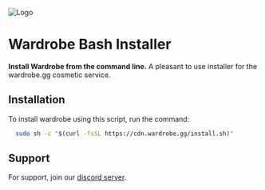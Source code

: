 ![Logo](https://cdn.wardrobe.gg/assets/GithubHeader.png)

# Wardrobe Bash Installer

**Install Wardrobe from the command line.**
A pleasant to use installer for the wardrobe.gg cosmetic service.

## Installation

To install wardrobe using this script, run the command:

```bash
  sudo sh -c "$(curl -fsSL https://cdn.wardrobe.gg/install.sh)"
```

## Support

For support, join our [discord server](https://discord.gg/XB5Hk3EnDU).
